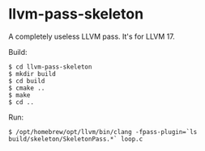 # llvm-pass-skeleton

A completely useless LLVM pass.
It's for LLVM 17.

Build:

    $ cd llvm-pass-skeleton
    $ mkdir build
    $ cd build
    $ cmake ..
    $ make
    $ cd ..

Run:

    $ /opt/homebrew/opt/llvm/bin/clang -fpass-plugin=`ls build/skeleton/SkeletonPass.*` loop.c
